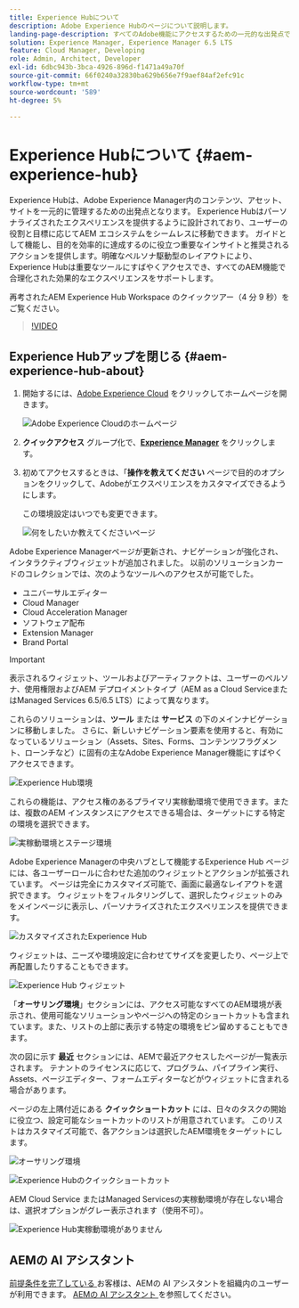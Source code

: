 ```yaml
---
title: Experience Hubについて
description: Adobe Experience Hubのページについて説明します。
landing-page-description: すべてのAdobe機能にアクセスするための一元的な出発点である、AEM Experience Hubについて説明します。
solution: Experience Manager, Experience Manager 6.5 LTS
feature: Cloud Manager, Developing
role: Admin, Architect, Developer
exl-id: 6dbc943b-3bca-4926-896d-f1471a49a70f
source-git-commit: 66f0240a32830ba629b656e7f9aef84af2efc91c
workflow-type: tm+mt
source-wordcount: '589'
ht-degree: 5%

---
```


# Experience Hubについて {#aem-experience-hub}

Experience Hubは、Adobe Experience Manager内のコンテンツ、アセット、サイトを一元的に管理するための出発点となります。 Experience Hubはパーソナライズされたエクスペリエンスを提供するように設計されており、ユーザーの役割と目標に応じてAEM エコシステムをシームレスに移動できます。 ガイドとして機能し、目的を効率的に達成するのに役立つ重要なインサイトと推奨されるアクションを提供します。明確なペルソナ駆動型のレイアウトにより、Experience Hubは重要なツールにすばやくアクセスでき、すべてのAEM機能で合理化された効果的なエクスペリエンスをサポートします。

再考されたAEM Experience Hub Workspace のクイックツアー（4 分 9 秒）をご覧ください。

>[!VIDEO](https://video.tv.adobe.com/v/3471442?learn=on&captions=jpn)

<!--
Available as a private beta, Experience Hub offers an optimized experience focused on improving workflows, prioritizing goals, and delivering results. Opting in lets you influence Experience Hub's development by providing feedback that helps shape its future and enhances its value for the entire AEM community. -->

## Experience Hubアップを閉じる {#aem-experience-hub-about}

1. 開始するには、[Adobe Experience Cloud](https://experience.adobe.com/#/@foundationinternal/home) をクリックしてホームページを開きます。

   ![Adobe Experience Cloudのホームページ ](/help/assets/assets-experience-hub/experience-cloud-experiencemanager-ams.png)

1. **クイックアクセス** グループ化で、[**Experience Manager**](https://experience.adobe.com) をクリックします。
1. 初めてアクセスするときは、「**操作を教えてください** ページで目的のオプションをクリックして、Adobeがエクスペリエンスをカスタマイズできるようにします。

   この環境設定はいつでも変更できます。

   ![ 何をしたいか教えてくださいページ ](/help/assets/assets-experience-hub/experience-cloud-tellus-ams.png)

Adobe Experience Managerページが更新され、ナビゲーションが強化され、インタラクティブウィジェットが追加されました。 以前のソリューションカードのコレクションでは、次のようなツールへのアクセスが可能でした。

* ユニバーサルエディター
* Cloud Manager
* Cloud Acceleration Manager
* ソフトウェア配布
* Extension Manager
* Brand Portal

>[!IMPORTANT]
>
>表示されるウィジェット、ツールおよびアーティファクトは、ユーザーのペルソナ、使用権限およびAEM デプロイメントタイプ（AEM as a Cloud ServiceまたはManaged Services 6.5/6.5 LTS）によって異なります。

これらのソリューションは、**ツール** または **サービス** の下のメインナビゲーションに移動しました。 さらに、新しいナビゲーション要素を使用すると、有効になっているソリューション（Assets、Sites、Forms、コンテンツフラグメント、ローンチなど）に固有の主なAdobe Experience Manager機能にすばやくアクセスできます。

![Experience Hub環境 ](/help/assets/assets-experience-hub/experience-hub-author-environments-ams.png)

これらの機能は、アクセス権のあるプライマリ実稼動環境で使用できます。または、複数のAEM インスタンスにアクセスできる場合は、ターゲットにする特定の環境を選択できます。

![ 実稼動環境とステージ環境 ](/help/assets/assets-experience-hub/experience-hub-prod-stage-ams.png)

Adobe Experience Managerの中央ハブとして機能するExperience Hub ページには、各ユーザーロールに合わせた追加のウィジェットとアクションが拡張されています。 ページは完全にカスタマイズ可能で、画面に最適なレイアウトを選択できます。 ウィジェットをフィルタリングして、選択したウィジェットのみをメインページに表示し、パーソナライズされたエクスペリエンスを提供できます。

![ カスタマイズされたExperience Hub](/help/assets/assets-experience-hub/experience-hub-custom-ams.png)

ウィジェットは、ニーズや環境設定に合わせてサイズを変更したり、ページ上で再配置したりすることもできます。

![Experience Hub ウィジェット ](/help/assets/assets-experience-hub/experience-hub-custom-widgets-ams.png)

「**オーサリング環境**」セクションには、アクセス可能なすべてのAEM環境が表示され、使用可能なソリューションやページへの特定のショートカットも含まれています。また、リストの上部に表示する特定の環境をピン留めすることもできます。

次の図に示す **最近** セクションには、AEMで最近アクセスしたページが一覧表示されます。 テナントのライセンスに応じて、プログラム、パイプライン実行、Assets、ページエディター、フォームエディターなどがウィジェットに含まれる場合があります。

ページの左上隅付近にある **クイックショートカット** には、日々のタスクの開始に役立つ、設定可能なショートカットのリストが用意されています。 このリストはカスタマイズ可能で、各アクションは選択したAEM環境をターゲットにします。

![ オーサリング環境 ](/help/assets/assets-experience-hub/experience-hub-recents-ams.png)

![Experience Hubのクイックショートカット ](/help/assets/assets-experience-hub/experience-hub-quick-shortcuts-ams.png)

AEM Cloud Service またはManaged Servicesの実稼動環境が存在しない場合は、選択オプションがグレー表示されます（使用不可）。

![Experience Hub実稼動環境がありません ](/help/assets/assets-experience-hub/experience-hub-no-prod-environs-ams.png)

## AEMの AI アシスタント

[ 前提条件を完了している ](/help/ai-assistant-in-aem.md#get-access) お客様は、AEMの AI アシスタントを組織内のユーザーが利用できます。 [AEMの AI アシスタント ](/help/ai-assistant-in-aem.md) を参照してください。
